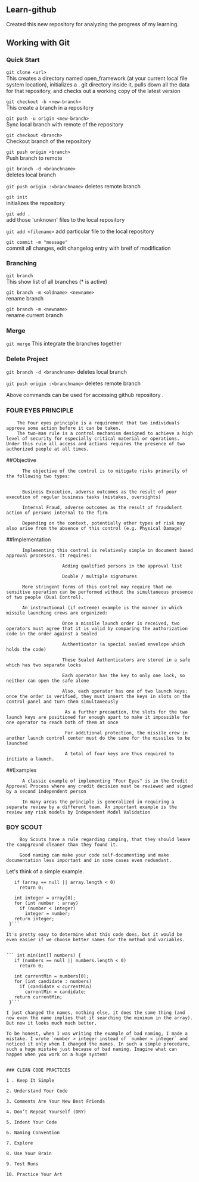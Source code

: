 ## Learn-github

Created this new repository for analyzing the progress  of my learning.


## Working with Git

### Quick Start

``` git clone <url> ```					
     This creates a directory named open_framework (at your current local file system location), initializes a . git directory inside it, pulls down all the data for that repository, and checks out a working copy of the latest version
  
```git checkout -b <new-branch>``` 		
     This create a branch in a repository
  
```git push -u origin <new-branch>``` 	
     Sync local branch with remote of the repository
  
```git checkout <branch>``` 				
    Checkout branch of the repository
  
```git push origin <branch>``` 		
    Push branch to remote

```git branch -d <branchname>```  
    deletes local branch
  
```git push origin :<branchname>```	
   deletes remote branch

```git init```                   
      initializes the repository
      
```git add .```                
     add those 'unknown' files to the local repository
  
```git add <filename>```
     add particular file to the local repository
  
```git commit -m "message"```          
   commit all changes, edit changelog entry with breif of modification 


### Branching 

```git branch```                        
    This show list of all branches (* is active)
    
```git branch -m <oldname> <newname> ```  
   rename branch

```git branch -m <newname> ```          
   rename current branch

### Merge

```git merge```
     This integrate the branches together


### Delete Project

```git branch -d <branchname>``` 
   deletes local branch
  
```git push origin :<branchname>```	
   deletes remote branch
  



 Above commands can be used for accessing github repository .    
 
 ### FOUR EYES PRINCIPLE

        The Four eyes principle is a requirement that two individuals approve some action before it can be taken.
        The two-man rule is a control mechanism designed to achieve a high level of security for especially critical material or operations. Under this rule all access and actions requires the presence of two authorized people at all times.

##Objective
          
          The objective of the control is to mitigate risks primarily of the following two types:


          Business Execution, adverse outcomes as the result of poor execution of regular business tasks (mistakes, oversights)
         
          Internal Fraud, adverse outcomes as the result of fraudulent action of persons internal to the firm

          Depending on the context, potentially other types of risk may also arise from the absence of this control (e.g. Physical Damage)

##Implementation
     
          Implementing this control is relatively simple in document based approval processes. It requires:

                         Adding qualified persons in the approval list
          
                         Double / multiple signatures

          More stringent forms of this control may require that no sensitive operation can be performed without the simultaneous presence of two people (Dual Control).

          An instructional (if extreme) example is the manner in which missile launching crews are organized:

                         Once a missile launch order is received, two operators must agree that it is valid by comparing the authorization code in the order against a Sealed 
          
                         Authenticator (a special sealed envelope which holds the code)

                         These Sealed Authenticators are stored in a safe which has two separate locks
     
                         Each operator has the key to only one lock, so neither can open the safe alone

                         Also, each operator has one of two launch keys; once the order is verified, they must insert the keys in slots on the control panel and turn them simultaneously

                          As a further precaution, the slots for the two launch keys are positioned far enough apart to make it impossible for one operator to reach both of them at once
                          
                          For additional protection, the missile crew in another launch control center must do the same for the missiles to be launched
     
                          A total of four keys are thus required to initiate a launch.

##Examples

          A classic example of implementing "Four Eyes" is in the Credit Approval Process where any credit decision must be reviewed and signed by a second independent person

          In many areas the principle is generalized in requiring a separate review by a different team. An important example is the review any risk models by Independent Model Validation

        
 
 ### BOY SCOUT
 
         Boy Scouts have a rule regarding camping, that they should leave the campground cleaner than they found it.
         
         Good naming can make your code self-documenting and make documentation less important and in some cases even redundant.

Let's think of a simple example.

 ``` int method(int[] array) {
    if (array == null || array.length < 0)
      return 0;

    int integer = array[0];
    for (int number : array)
      if (number < integer)
        integer = number;
    return integer;
  }```

It's pretty easy to determine what this code does, but it would be even easier if we choose better names for the method and variables.


 ``` int min(int[] numbers) {
    if (numbers == null || numbers.length < 0)
      return 0;

    int currentMin = numbers[0];
    for (int candidate : numbers)
      if (candidate < currentMin)
        currentMin = candidate;
    return currentMin;
  }```

I just changed the names, nothing else, it does the same thing (and now even the name implies that it searching the minimum in the array). But now it looks much much better.

To be honest, when I was writing the example of bad naming, I made a mistake. I wrote `number > integer instead of `number < integer` and noticed it only when I changed the names. In such a simple procedure, such a huge mistake just because of bad naming. Imagine what can happen when you work on a huge system!

         
### CLEAN CODE PRACTICES

1 . Keep It Simple

2. Understand Your Code

3. Comments Are Your New Best Friends

4. Don’t Repeat Yourself (DRY)

5. Indent Your Code

6. Naming Convention

7. Explore

8. Use Your Brain

9. Test Runs

10. Practice Your Art


         
        
                
